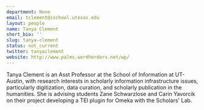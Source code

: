```yaml
---
department: None
email: tclement@ischool.utexas.edu
layout: people
name: Tanya Clement
short_bio: ''
slug: tanya-clement
status: not_current
twitter: tanyaclement
website: http://www.palms.wordherders.net/wp/
---
```


Tanya Clement is an Asst Professor at the School of Information at UT-Austin, with research interests in scholarly information infrastructure issues, particularly digitization, data curation, and scholarly publication in the humanities. She is advising students Zane Schwarzlose and Carin Yavorcik on their project developing a TEI plugin for Omeka with the Scholars' Lab.
